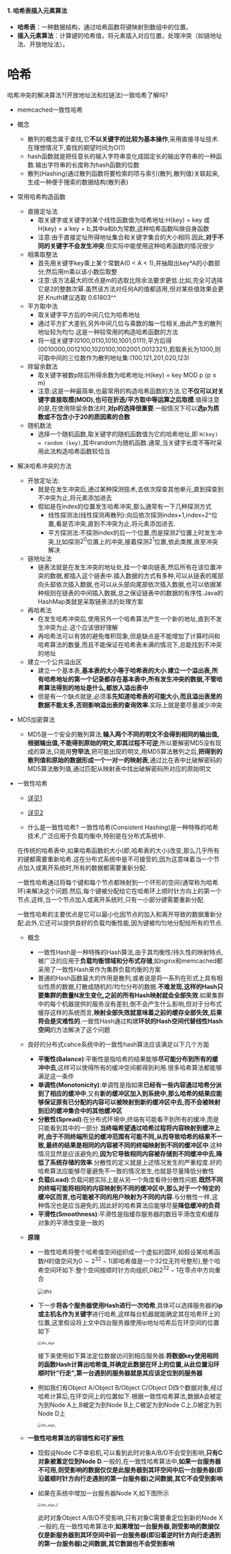 #### 1. 哈希表插入元素算法

- **哈希表**：一种数据结构，通过哈希函数将键映射到数组中的位置。
- **插入元素算法**：计算键的哈希值，将元素插入对应位置，处理冲突（如链地址法、开放地址法）。



# 哈希
哈希冲突的解决算法?(开放地址法和拉链法)一致哈希了解吗?
* memcached一致性哈希
* 概念

  * 散列的概念属于查找,它**不以关键字的比较为基本操作**,采用直接寻址技术.在理想情况下,查找的期望时间为O(1)
  * hash函数就是把任意长的输入字符串变化成固定长的输出字符串的一种函数.输出字符串的长度称为hash函数的位数
  * 散列(Hashing)通过散列函数将要检索的项与索引(散列,散列值)关联起来,生成一种便于搜索的数据结构(散列表)

* 常用哈希构造函数

  * 直接定址法
    * 取关键字或关键字的某个线性函数值为哈希地址:H(key) = key 或 H(key) = a`key + b,其中a和b为常数,这种哈希函数叫做自身函数
    * 注意:由于直接定址所得地址集合和关键字集合的大小相同.因此,**对于不同的关键字不会发生冲突**.但实际中能使用这种哈希函数的情况很少
  * 相乘取整法
    * 首先用关键字key乘上某个常数A(0 < A < 1),并抽取出key*A的小数部分;然后用m乘以该小数后取整
    * 注意:该方法最大的优点是m的选取比除余法要求更低.比如,完全可选择它是2的整数次幂.虽然该方法对任何A的值都适用,但对某些值效果会更好.Knuth建议选取 0.61803^^
  * 平方取中法
    * 取关键字平方后的中间几位为哈希地址
    * 通过平方扩大差别,另外中间几位与乘数的每一位相关,由此产生的散列地址较为均匀.这是一种较常用的构造哈希函数的方法
    * 将一组关键字(0100,0110,1010,1001,0111),平方后得(0010000,0012100,1020100,1002001,0012321),若取表长为1000,则可取中间的三位数作为散列地址集:(100,121,201,020,123)
  * 除留余数法
    * 取关键字被数p除后所得余数为哈希地址:H(key) = key MOD p (p ≤ m)
    * 注意:这是一种最简单,也最常用的构造哈希函数的方法.它**不仅可以对关键字直接取模(MOD),也可在折迭/平方取中等运算之后取模**.值得注意的是,在使用除留余数法时,**对p的选择很重要**.一般情况下可以**选p为质数或不包含小于20的质因素的合数**
  * 随机数法
    * 选择一个随机函数,取关键字的随机函数值为它的哈希地址,即 `H(key) = random (key)`,其中random为随机函数.通常,当关键字长度不等时采用此法构造哈希函数较恰当

* 解决哈希冲突的方法

  * 开放定址法:
    * 就是在发生冲突后,通过某种探测技术,去依次探查其他单元,直到探查到不冲突为止,将元素添加进去
    * 假如是在index的位置发生哈希冲突,那么通常有一下几种探测方式
      * 线性探测法(线性探测再散列):向后依次探测index+1,index+2^位置,看是否冲突,直到不冲突为止,将元素添加进去.
      * 平方探测法:不探测index的后一个位置,而是探测$2^i$位置上时发生冲突,比如探测$2^0$位置上的冲突,接着探测$2^1$位置,依此类推,直至冲突解决
  * 链地址法
    * 链表法就是在发生冲突的地址处,挂一个单向链表,然后所有在该位置冲突的数据,都插入这个链表中.插入数据的方式有多种,可以从链表的尾部向头部依次插入数据,也可以从头部向尾部依次插入数据,也可以依据某种规则在链表的中间插入数据,总之保证链表中的数据的有序性.Java的HashMap类就是采取链表法的处理方案
  * 再哈希法
    * 在发生哈希冲突后,使用另外一个哈希算法产生一个新的地址,直到不发生冲突为止.这个应该很好理解
    * 再哈希法可以有效的避免堆积现象,但是缺点是不能增加了计算时间和哈希算法的数量,而且不能保证在哈希表未满的情况下,总能找到不冲突的地址
  * 建立一个公共溢出区
    * 建立一个基本表,**基本表的大小等于哈希表的大小**.**建立一个溢出表,所有哈希地址的第一个记录都存在基本表中,所有发生冲突的数据,不管哈希算法得到的地址是什么,都放入溢出表中**
    * 但是有一个缺点就是,必须事**先知道哈希表的可能大小,而且溢出表里的数据不能太多,否则影响溢出表的查询效率**.实际上就是要尽量减少冲突

* MD5加密算法

  * MD5是一个安全的散列算法,**输入两个不同的明文不会得到相同的输出值,根据输出值,不能得到原始的明文,即其过程不可逆**;所以要解密MD5没有现成的算法,只能用**穷举法**,把可能出现的明文,用MD5算法散列之后,**把得到的散列值和原始的数据形成一个一对一的映射表**,通过比在表中比破解密码的MD5算法散列值,通过匹配从映射表中找出破解密码所对应的原始明文

* 一致性哈希

  * [详见1](https://blog.csdn.net/cywosp/article/details/23397179/)

  * [详见2](https://www.jianshu.com/p/49e3fbf41b9b)


  * 什么是一致性哈希?
  一致性哈希(Consistent Hashing)是一种特殊的哈希技术,广泛应用于负载均衡中,特别是在分布式系统中.

  在传统的哈希表中,如果哈希函数的大小(即,哈希表的大小)改变,那么几乎所有的键都需要重新哈希.这在分布式系统中是不可接受的,因为这意味着当一个节点加入或离开系统时,所有的数据都需要重新分配.

  一致性哈希通过将每个键和每个节点都映射到一个环形的空间(通常称为哈希环)来解决这个问题.然后,每个键被分配给它在哈希环上顺时针方向上的第一个节点.这样,当一个节点加入或离开系统时,只有一小部分键需要重新分配.

  一致性哈希的主要优点是它可以最小化因节点的加入和离开导致的数据重新分配.此外,它还可以提供良好的负载均衡性能,因为键被均匀地分配给所有的节点.

  * 概念

    * 一致性Hash是一种特殊的Hash算法,由于其均衡性/持久性的映射特点,被广泛的应用于**负载均衡领域和分布式存储**,如nginx和memcached都采用了一致性Hash来作为集群负载均衡的方案
    * 普通的Hash函数最大的作用是散列,或者说是将一系列在形式上具有相似性质的数据,打散成随机的/均匀分布的数据.**不难发现,这样的Hash只要集群的数量N发生变化,之前的所有Hash映射就会全部失效**.如果集群中的每个机器提供的服务没有差别,倒不会产生什么影响,但对于分布式缓存这样的系统而言,**映射全部失效就意味着之前的缓存全部失效,后果将会是灾难性的**.一致性Hash通过构建**环状的Hash空间代替线性Hash空间**的方法解决了这个问题

  * 良好的分布式cahce系统中的一致性hash算法应该满足以下几个方面

    * **平衡性(Balance)**:平衡性是指哈希的结果能够**尽可能分布到所有的缓冲中去**,这样可以使得所有的缓冲空间都得到利用.很多哈希算法都能够满足这一条件
    * **单调性(Monotonicity)**:单调性是指如果**已经有一些内容通过哈希分派到了相应的缓冲中**,又有**新的缓冲区加入到系统中,那么哈希的结果应能够保证原有已分配的内容可以被映射到新的缓冲区中去,而不会被映射到旧的缓冲集合中的其他缓冲区**
    * **分散性(Spread)**:在分布式环境中,终端有可能看不到所有的缓冲,而是只能看到其中的一部分.**当终端希望通过哈希过程将内容映射到缓冲上时,由于不同终端所见的缓冲范围有可能不同,从而导致哈希的结果不一致,最终的结果是相同的内容被不同的终端映射到不同的缓冲区中**.这种情况显然是应该避免的,**因为它导致相同内容被存储到不同缓冲中去,降低了系统存储的效率**.分散性的定义就是上述情况发生的严重程度.好的哈希算法应能够尽量避免不一致的情况发生,也就是尽量降低分散性
    * **负载(Load)**:负载问题实际上是从另一个角度看待分散性问题.**既然不同的终端可能将相同的内容映射到不同的缓冲区中,那么对于一个特定的缓冲区而言,也可能被不同的用户映射为不同的内容**.与分散性一样,这种情况也是应当避免的,因此好的哈希算法应能够尽量**降低缓冲的负荷**
    * **平滑性(Smoothness)**:平滑性是指缓存服务器的数目平滑改变和缓存对象的平滑改变是一致的

  * **原理**

    * 一致性哈希将整个哈希值空间组织成一个虚拟的圆环,如假设某哈希函数$H$的值空间为$0 \sim 2^{32}-1$(即哈希值是一个32位无符号整形),整个哈希空间环如下:整个空间按顺时针方向组织,0和$2^{32}-1$在零点中方向重合

      <img src="https://gitee.com/canqchen/cloudimg/raw/master/img/dhs.png" alt="dhs" style="zoom:80%;" />

    * 下一步**将各个服务器使用Hash进行一次哈希**,具体可以选择服务器的**ip或主机名作为关键字**进行哈希,这样每台机器就能确定其在哈希环上的位置,这里假设将上文中四台服务器使用ip地址哈希后在环空间的位置如下

      <img src="https://gitee.com/canqchen/cloudimg/raw/master/img/dhs_align.jpg" alt="dhs_align" style="zoom:50%;" />

      接下来使用如下算法定位数据访问到相应服务器:**将数据key使用相同的函数Hash计算出哈希值,并确定此数据在环上的位置,从此位置沿环顺时针"行走",第一台遇到的服务器就是其应该定位到的服务器**

    * 例如我们有Object A/Object B/Object C/Object D四个数据对象,经过哈希计算后,在环空间上的位置如下.根据一致性哈希算法,数据A会被定为到Node A上,B被定为到Node B上,C被定为到Node C上,D被定为到Node D上

      <img src="https://gitee.com/canqchen/cloudimg/raw/master/img/dhs_align_.jpg" alt="dhs_align_" style="zoom:50%;" />

  * **一致性哈希算法的容错性和可扩展性**

    * 现假设Node C不幸宕机,可以看到此时对象A/B/D不会受到影响,**只有C对象被重定位到Node D**.一般的,在一致性哈希算法中,**如果一台服务器不可用,则受影响的数据仅仅是此服务器到其环空间中后一台服务器(即沿着顺时针方向行走遇到的第一台服务器)之间数据,其它不会受到影响**

    * 如果在系统中增加一台服务器Node X,如下图所示

      <img src="https://gitee.com/canqchen/cloudimg/raw/master/img/dhs_align_2.jpg" alt="dhs_align_2" style="zoom:50%;" />

      此时对象Object A/B/D不受影响,只有对象C需要重定位到新的Node X .一般的,在一致性哈希算法中,**如果增加一台服务器,则受影响的数据仅仅是新服务器到其环空间中前一台服务器(即沿着逆时针方向行走遇到的第一台服务器)之间数据,其它数据也不会受到影响**